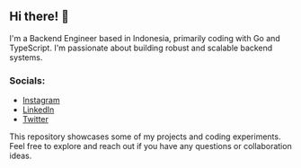 ## **Hi there! 👋**

I'm a Backend Engineer based in Indonesia, primarily coding with Go and TypeScript. I'm passionate about building robust and scalable backend systems.

### Socials:

- [Instagram](https://www.instagram.com/ezrantn10/)
- [LinkedIn](https://www.linkedin.com/in/ezrantn/)
- [Twitter](https://x.com/EzraNatanael6)

This repository showcases some of my projects and coding experiments. Feel free to explore and reach out if you have any questions or collaboration ideas.

